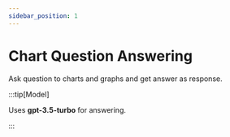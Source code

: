 ```yaml
---
sidebar_position: 1
---
```


# Chart Question Answering

Ask question to charts and graphs and get answer as response. 

:::tip[Model]

Uses **gpt-3.5-turbo** for answering.

:::


